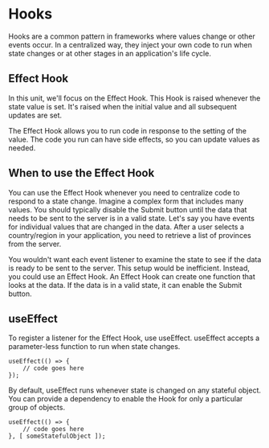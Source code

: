 # Hooks
Hooks are a common pattern in frameworks where values change or other events occur. In a centralized way, they inject your own code to run when state changes or at other stages in an application's life cycle.

## Effect Hook
In this unit, we'll focus on the Effect Hook. This Hook is raised whenever the state value is set. It's raised when the initial value and all subsequent updates are set.

The Effect Hook allows you to run code in response to the setting of the value. The code you run can have side effects, so you can update values as needed.

## When to use the Effect Hook
You can use the Effect Hook whenever you need to centralize code to respond to a state change. Imagine a complex form that includes many values. You should typically disable the Submit button until the data that needs to be sent to the server is in a valid state. Let's say you have events for individual values that are changed in the data. After a user selects a country/region in your application, you need to retrieve a list of provinces from the server.

You wouldn't want each event listener to examine the state to see if the data is ready to be sent to the server. This setup would be inefficient. Instead, you could use an Effect Hook. An Effect Hook can create one function that looks at the data. If the data is in a valid state, it can enable the Submit button.

## useEffect
To register a listener for the Effect Hook, use useEffect. useEffect accepts a parameter-less function to run when state changes.

    useEffect(() => {
        // code goes here
    });

By default, useEffect runs whenever state is changed on any stateful object. You can provide a dependency to enable the Hook for only a particular group of objects.

    useEffect(() => {
        // code goes here
    }, [ someStatefulObject ]);